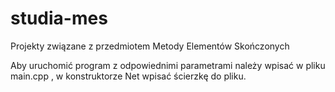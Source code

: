 # studia-mes
Projekty związane z przedmiotem Metody Elementów Skończonych

Aby uruchomić program z odpowiednimi parametrami należy wpisać w pliku main.cpp , w konstruktorze Net wpisać ścierzkę do pliku.
